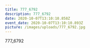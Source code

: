 ```yaml
---
title: 777_6792
description: 777_6792
date: 2020-10-07T13:10:10.858Z
event_date: 2020-10-07T13:10:10.893Z
picture: /images/uploads/777_6792.jpg
---
```

777_6792